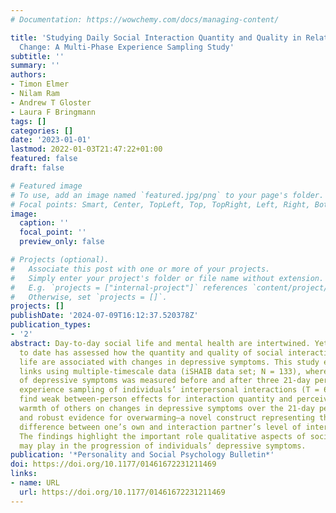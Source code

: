 ```yaml
---
# Documentation: https://wowchemy.com/docs/managing-content/

title: 'Studying Daily Social Interaction Quantity and Quality in Relation to Depression
  Change: A Multi-Phase Experience Sampling Study'
subtitle: ''
summary: ''
authors:
- Timon Elmer
- Nilam Ram
- Andrew T Gloster
- Laura F Bringmann
tags: []
categories: []
date: '2023-01-01'
lastmod: 2022-01-03T21:47:22+01:00
featured: false
draft: false

# Featured image
# To use, add an image named `featured.jpg/png` to your page's folder.
# Focal points: Smart, Center, TopLeft, Top, TopRight, Left, Right, BottomLeft, Bottom, BottomRight.
image:
  caption: ''
  focal_point: ''
  preview_only: false

# Projects (optional).
#   Associate this post with one or more of your projects.
#   Simply enter your project's folder or file name without extension.
#   E.g. `projects = ["internal-project"]` references `content/project/deep-learning/index.md`.
#   Otherwise, set `projects = []`.
projects: []
publishDate: '2024-07-09T16:12:37.520378Z'
publication_types:
- '2'
abstract: Day-to-day social life and mental health are intertwined. Yet, no study
  to date has assessed how the quantity and quality of social interactions in daily
  life are associated with changes in depressive symptoms. This study examines these
  links using multiple-timescale data (iSHAIB data set; N = 133), where the level
  of depressive symptoms was measured before and after three 21-day periods of event-contingent
  experience sampling of individuals’ interpersonal interactions (T = 64,112). We
  find weak between-person effects for interaction quantity and perceiving interpersonal
  warmth of others on changes in depressive symptoms over the 21-day period, but strong
  and robust evidence for overwarming—a novel construct representing the self-perceived
  difference between one’s own and interaction partner’s level of interpersonal warmth.
  The findings highlight the important role qualitative aspects of social interactions
  may play in the progression of individuals’ depressive symptoms.
publication: '*Personality and Social Psychology Bulletin*'
doi: https://doi.org/10.1177/01461672231211469
links:
- name: URL
  url: https://doi.org/10.1177/01461672231211469
---
```

